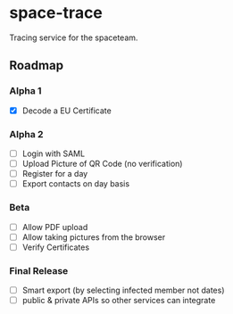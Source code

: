 # space-trace

Tracing service for the spaceteam.

## Roadmap

### Alpha 1

- [x] Decode a EU Certificate

### Alpha 2

- [ ] Login with SAML
- [ ] Upload Picture of QR Code (no verification)
- [ ] Register for a day
- [ ] Export contacts on day basis

### Beta

- [ ] Allow PDF upload
- [ ] Allow taking pictures from the browser
- [ ] Verify Certificates

### Final Release

- [ ] Smart export (by selecting infected member not dates)
- [ ] public & private APIs so other services can integrate
